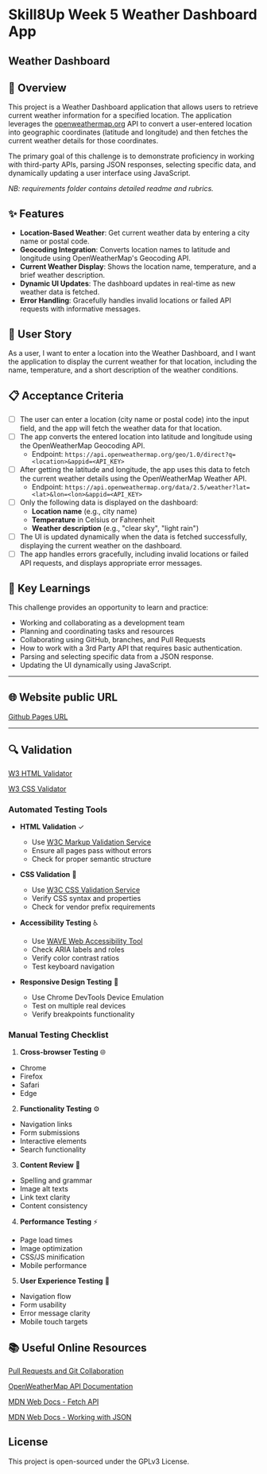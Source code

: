 # Skill8Up Week 5 Weather Dashboard App

## Weather Dashboard

## 🎯 Overview

This project is a Weather Dashboard application that allows users to retrieve current weather information for a
specified location. The application leverages
the [openweathermap.org](https://www.google.com/search?q=https://openweathermap.openweathermap.org/) API to convert a
user-entered location into geographic coordinates (latitude and longitude) and then fetches the current weather details
for those coordinates.

The primary goal of this challenge is to demonstrate proficiency in working with third-party APIs, parsing JSON
responses, selecting specific data, and dynamically updating a user interface using JavaScript.

*NB: requirements folder contains detailed readme and rubrics.*

## ✨ Features

* **Location-Based Weather**: Get current weather data by entering a city name or postal code.
* **Geocoding Integration**: Converts location names to latitude and longitude using OpenWeatherMap's Geocoding API.
* **Current Weather Display**: Shows the location name, temperature, and a brief weather description.
* **Dynamic UI Updates**: The dashboard updates in real-time as new weather data is fetched.
* **Error Handling**: Gracefully handles invalid locations or failed API requests with informative messages.

## 📜 User Story

As a user, I want to enter a location into the Weather Dashboard, and I want the application to display the current
weather for that location, including the name, temperature, and a short description of the weather conditions.

## 📋 Acceptance Criteria

- [ ] The user can enter a location (city name or postal code) into the input field, and the app will fetch the weather
  data for that location.
- [ ] The app converts the entered location into latitude and longitude using the OpenWeatherMap Geocoding API.
  - Endpoint: `https://api.openweathermap.org/geo/1.0/direct?q=<location>&appid=<API_KEY>`
- [ ] After getting the latitude and longitude, the app uses this data to fetch the current weather details using the
  OpenWeatherMap Weather API.
  - Endpoint: `https://api.openweathermap.org/data/2.5/weather?lat=<lat>&lon=<lon>&appid=<API_KEY>`
- [ ] Only the following data is displayed on the dashboard:
  - **Location name** (e.g., city name)
  - **Temperature** in Celsius or Fahrenheit
  - **Weather description** (e.g., "clear sky", "light rain")
- [ ] The UI is updated dynamically when the data is fetched successfully, displaying the current weather on the
  dashboard.
- [ ] The app handles errors gracefully, including invalid locations or failed API requests, and displays appropriate
  error messages.

## 🧠 Key Learnings

This challenge provides an opportunity to learn and practice:

* Working and collaborating as a development team
* Planning and coordinating tasks and resources
* Collaborating using GitHub, branches, and Pull Requests
* How to work with a 3rd Party API that requires basic authentication.
* Parsing and selecting specific data from a JSON response.
* Updating the UI dynamically using JavaScript.

---

## 🌐 Website public URL

[Github Pages URL](https://kamilwo.github.io/step8up-week5-weather-app-minimal)

---

## 🔍 Validation

[W3 HTML Validator](https://validator.w3.org/nu/?doc=https%3A%2F%2Fkamilwo.github.io%2Fstep8up-week5-weather-app-minimal%2F)

[W3 CSS Validator](https://jigsaw.w3.org/css-validator/validator?uri=https%3A%2F%2Fkamilwo.github.io%2Fstep8up-week5-weather-app-minimal&profile=css3svg&usermedium=all&warning=1)

### Automated Testing Tools

- **HTML Validation** ✓
  - Use [W3C Markup Validation Service](https://validator.w3.org/)
  - Ensure all pages pass without errors
  - Check for proper semantic structure

- **CSS Validation** 🎨
  - Use [W3C CSS Validation Service](https://jigsaw.w3.org/css-validator/)
  - Verify CSS syntax and properties
  - Check for vendor prefix requirements

- **Accessibility Testing** ♿
  - Use [WAVE Web Accessibility Tool](https://wave.webaim.org/)
  - Check ARIA labels and roles
  - Verify color contrast ratios
  - Test keyboard navigation

- **Responsive Design Testing** 📱
  - Use Chrome DevTools Device Emulation
  - Test on multiple real devices
  - Verify breakpoints functionality

### Manual Testing Checklist

1. **Cross-browser Testing** 🌐

- Chrome
- Firefox
- Safari
- Edge

2. **Functionality Testing** ⚙️

- Navigation links
- Form submissions
- Interactive elements
- Search functionality

3. **Content Review** 📝

- Spelling and grammar
- Image alt texts
- Link text clarity
- Content consistency

4. **Performance Testing** ⚡

- Page load times
- Image optimization
- CSS/JS minification
- Mobile performance

5. **User Experience Testing** 👥

- Navigation flow
- Form usability
- Error message clarity
- Mobile touch targets

## 📚 Useful Online Resources

[Pull Requests and Git Collaboration](https://github.com/Step8Up-SBC/Jan-25/tree/main/week-2/W2-S3-FlexBox/10_Git-Collaboration)

[OpenWeatherMap API Documentation](https://openweathermap.org/api)

[MDN Web Docs - Fetch API](https://developer.mozilla.org/en-US/docs/Web/API/Fetch_API)

[MDN Web Docs - Working with JSON](https://developer.mozilla.org/en-US/docs/Learn/JavaScript/Objects/JSON)

## License

This project is open-sourced under the GPLv3 License.

